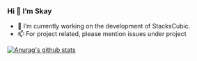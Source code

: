 ### Hi 👋  I’m Skay

- 🔭 I’m currently working on the development of StacksCubic.
- 📫 For project related, please mention issues under project 

[![Anurag's github stats](https://github-readme-stats.vercel.app/api?username=skay-zhang)](https://github.com/skay-zhang)
